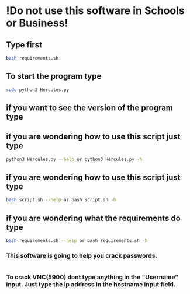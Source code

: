 # !Do not use this software in Schools or Business!

## Type first
```bash
bash requirements.sh
```

## To start the program type 
```bash 
sudo python3 Hercules.py
```

## if you want to see the version of the program type


## if you are wondering how to use this script just type

```bash
python3 Hercules.py --help or python3 Hercules.py -h
```

## if you are wondering how to use this script just type

```bash
bash script.sh --help or bash script.sh -h
```

## if you are wondering what the requirements do type

```bash
bash requirements.sh --help or bash requirements.sh -h
```

### This software is going to help you crack passwords.
#
### To crack VNC(5900) dont type anything in the "Username" input. Just type the ip address in the hostname input field.